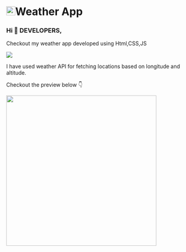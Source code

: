 # <img src="https://github.com/shivau1208/weather_app/assets/102743170/3706254c-48b6-4523-a30b-83af88228948" height="24" />Weather App

### Hi 👋 DEVELOPERS,
<p>Checkout my weather app developed using Html,CSS,JS</p>

<img src="https://skillicons.dev/icons?i=html,css,js">

<p>I have used weather API for fetching locations based on longitude and altitude.</p>

<p>Checkout the preview below 👇</p>
<a href="https://github.com/shivau1208/weather_app"><img src="https://github.com/shivau1208/weather_app/assets/102743170/961de612-892f-4146-ad08-99ab63b66e52" height="400" /></a>

